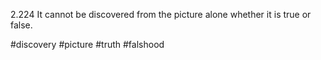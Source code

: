 2.224 It cannot be discovered from the picture alone whether it is true or false.

#discovery #picture #truth #falshood 
